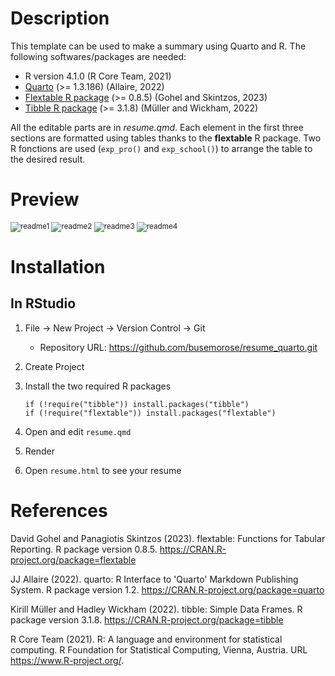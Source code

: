 # Description

This template can be used to make a summary using Quarto and R. The following softwares/packages are needed:

- R version 4.1.0 (R Core Team, 2021)
- [Quarto](https://quarto.org/docs/download/) (>= 1.3.186) (Allaire, 2022)
- [Flextable R package](https://cran.r-project.org/web/packages/flextable/index.html) (>= 0.8.5) (Gohel and Skintzos, 2023)
- [Tibble R package](https://cran.r-project.org/web/packages/tibble/index.html) (>= 3.1.8) (Müller and Wickham, 2022)

All the editable parts are in *resume.qmd*. Each element in the first three sections are formatted using tables thanks to the **flextable** R package. Two R fonctions are used (`exp_pro()` and `exp_school()`) to arrange the table to the desired result.

# Preview 

<sub>

![readme1](https://user-images.githubusercontent.com/75677694/218341194-9c6f78ac-9b95-4917-9226-59a5a2f915d0.gif)
![readme2](https://user-images.githubusercontent.com/75677694/218341197-7e1c883c-d07d-4289-9b4e-e5469659c5d7.gif)
![readme3](https://user-images.githubusercontent.com/75677694/218341220-054e7856-a00b-4242-b8af-3387638efad4.gif)
![readme4](https://user-images.githubusercontent.com/75677694/218341224-4c6de742-e088-4679-b718-45a0201f94c0.gif)

</sub>

# Installation

## In RStudio

1. File → New Project → Version Control → Git
    - Repository URL: https://github.com/busemorose/resume_quarto.git
2. Create Project
3. Install the two required R packages

    ```
    if (!require("tibble")) install.packages("tibble")
    if (!require("flextable")) install.packages("flextable")
    ```

4. Open and edit `resume.qmd`
5. Render
6. Open `resume.html` to see your resume

# References

David Gohel and Panagiotis Skintzos (2023). flextable: Functions for Tabular Reporting. R package version 0.8.5. https://CRAN.R-project.org/package=flextable

JJ Allaire (2022). quarto: R Interface to 'Quarto' Markdown Publishing System. R package version 1.2. https://CRAN.R-project.org/package=quarto

Kirill Müller and Hadley Wickham (2022). tibble: Simple Data Frames. R package version 3.1.8. https://CRAN.R-project.org/package=tibble

R Core Team (2021). R: A language and environment for statistical computing. R Foundation for Statistical Computing, Vienna, Austria. URL https://www.R-project.org/.
